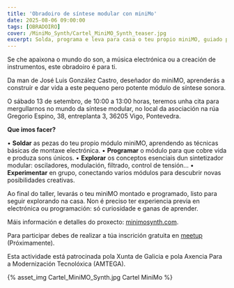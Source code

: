 ```yaml
---
title: 'Obradoiro de síntese modular con miniMo'
date: 2025-08-06 09:00:00
tags: [OBRADOIRO]
cover: /MiniMo_Synth/Cartel_MiniMO_Synth_teaser.jpg
excerpt: Solda, programa e leva para casa o teu propio miniMO, guiado polo seu creador José Luis González Castro.
---
```


Se che apaixona o mundo do son, a música electrónica ou a creación de instrumentos, este obradoiro é para ti.

Da man de José Luis González Castro, deseñador do miniMO, aprenderás a construír e dar vida a este pequeno pero potente módulo de síntese sonora.

O sábado 13 de setembro, de 10:00 a 13:00 horas, teremos unha cita para mergullarnos no mundo da síntese modular, no local da asociación na rúa Gregorio Espino, 38, entreplanta 3, 36205 Vigo, Pontevedra.

<b>Que imos facer?</b>

• <b>Soldar</b> as pezas do teu propio módulo miniMO, aprendendo as técnicas básicas de montaxe electrónica.
• <b>Programar</b> o módulo para que cobre vida e produza sons únicos.
• <b>Explorar</b> os conceptos esenciais dun sintetizador modular: osciladores, modulación, filtrado, control de tensión…
• <b>Experimentar</b> en grupo, conectando varios módulos para descubrir novas posibilidades creativas.

Ao final do taller, levarás o teu miniMO montado e programado, listo para seguir explorando na casa. Non é preciso ter experiencia previa en electrónica ou programación: só curiosidade e ganas de aprender.

Máis información e detalles do proxecto: [minimosynth.com](https://minimosynth.com).

Para participar debes de realizar a túa inscrición gratuita en [meetup](https://www.meetup.com/aindustriosa/) (Próximamente).

Esta actividade está patrocinada pola Xunta de Galicia e pola Axencia Para a Modernización Tecnolóxica (AMTEGA).

{% asset_img Cartel_MiniMO_Synth.jpg Cartel MiniMo %} 
